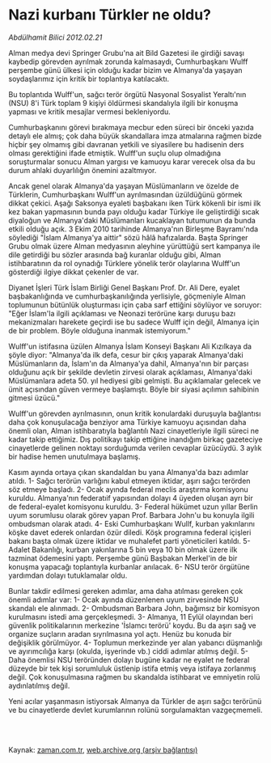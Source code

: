 # Nazi kurbanı Türkler ne oldu?

*Abdülhamit Bilici 2012.02.21*

<td class="columnist-detail">
<p>Alman medya devi Springer Grubu'na ait Bild Gazetesi ile girdiği savaşı kaybedip görevden ayrılmak zorunda kalmasaydı, Cumhurbaşkanı Wulff  perşembe günü ülkesi için olduğu kadar bizim ve Almanya'da yaşayan soydaşlarımız için kritik bir toplantıya katılacaktı.</p>
<p>
<div id="haberMetinDiv">
<p>Bu toplantıda Wulff'un, sağcı terör örgütü Nasyonal Sosyalist Yeraltı'nın (NSU) 8'i Türk toplam 9 kişiyi öldürmesi skandalıyla ilgili bir konuşma yapması ve kritik mesajlar vermesi bekleniyordu.
<p>Cumhurbaşkanını görevi bırakmaya mecbur eden süreci bir önceki yazıda detaylı ele almış; çok daha büyük skandallara imza atmalarına rağmen bizde hiçbir şey olmamış gibi davranan yetkili ve siyasilere bu hadisenin ders olması gerektiğini ifade etmiştik. Wulff'un suçlu olup olmadığına soruşturmalar sonucu Alman yargısı ve kamuoyu karar verecek olsa da bu durum ahlaki duyarlılığın önemini azaltmıyor.
<p>Ancak genel olarak Almanya'da yaşayan Müslümanların ve özelde de Türklerin, Cumhurbaşkanı Wulff'un ayrılmasından üzüldüğünü görmek dikkat çekici. Aşağı Saksonya eyaleti başbakanı iken Türk kökenli bir ismi ilk kez bakan yapmasının bunda payı olduğu kadar Türkiye ile geliştirdiği sıcak diyaloğun ve Almanya'daki Müslümanları kucaklayan tutumunun da bunda etkili olduğu açık. 3 Ekim 2010 tarihinde Almanya'nın Birleşme Bayramı'nda söylediği "İslam Almanya'ya aittir" sözü hâlâ hafızalarda. Başta Springer Grubu olmak üzere Alman medyasının aleyhine yürüttüğü sert kampanya ile dile getirdiği bu sözler arasında bağ kuranlar olduğu gibi, Alman istihbaratının da rol oynadığı Türklere yönelik terör olaylarına Wulff'un gösterdiği ilgiye dikkat çekenler de var.
<p>Diyanet İşleri Türk İslam Birliği Genel Başkanı Prof. Dr. Ali Dere, eyalet başbakanlığında ve cumhurbaşkanılığında yerlisiyle, göçmeniyle Alman toplumunun bütünlük oluşturması için çaba sarf ettiğini söylüyor ve soruyor: "Eğer İslam'la ilgili açıklaması ve Neonazi terörüne karşı duruşu bazı mekanizmaları harekete geçirdi ise bu sadece Wulff için değil, Almanya için de bir problem. Böyle olduğuna inanmak istemiyorum."
<p>Wulff'un istifasına üzülen Almanya İslam Konseyi Başkanı Ali Kızılkaya da şöyle diyor: "Almanya'da ilk defa, cesur bir çıkış yaparak Almanya'daki Müslümanların da, İslam'ın da Almanya'ya dahil, Almanya'nın bir parçası olduğunu açık bir şekilde devletin zirvesi olarak açıklaması, Almanya'daki Müslümanlara adeta 50. yıl hediyesi gibi gelmişti. Bu açıklamalar gelecek ve ümit açısından güven vermeye başlamıştı. Böyle bir siyasi açılımın sahibinin gitmesi üzücü."
<p>Wulff'un görevden ayrılmasının, onun kritik konulardaki duruşuyla bağlantısı daha çok konuşulacağa benziyor ama Türkiye kamuoyu açısından daha önemli olan, Alman istihbaratıyla bağlantılı Nazi cinayetleriyle ilgili süreci ne kadar takip ettiğimiz. Dış politikayı takip ettiğine inandığım birkaç gazeteciye cinayetlerde gelinen noktayı sorduğumda verilen cevaplar üzücüydü. 3 aylık bir hadise hemen unutulmaya başlamış.
<p>Kasım ayında ortaya çıkan skandaldan bu yana Almanya'da bazı adımlar atıldı. 1- Sağcı terörün varlığını kabul etmeyen iktidar, aşırı sağcı terörden söz etmeye başladı. 2- Ocak ayında federal meclis araştırma komisyonu kuruldu. Almanya'nın federatıif yapısından dolayı 4 üyeden oluşan ayrı bir de federal-eyalet komisyonu kuruldu. 3- Federal hükümet uzun yıllar Berlin uyum sorumlusu olarak görev yapan Prof. Barbara John'u bu konuyla ilgili ombudsman olarak atadı. 4- Eski Cumhurbaşkanı Wullf, kurban yakınlarını köşke davet ederek onlardan özür diledi. Köşk programına federal içişleri bakanı başta olmak üzere iktidar ve muhalefet parti yöneticileri katıldı. 5- Adalet Bakanlığı, kurban yakınlarına 5 bin veya 10 bin olmak üzere ilk tazminat ödemesini yaptı. Perşembe günü Başbakan Merkel'in de bir konuşma yapacağı toplantıyla kurbanlar anılacak. 6- NSU terör örgütüne yardımdan dolayı tutuklamalar oldu.
<p>Bunlar takdir edilmesi gereken adımlar, ama daha atılması gereken çok önemli adımlar var: 1- Ocak ayında düzenlenen uyum zirvesinde NSU skandalı ele alınmadı. 2- Ombudsman Barbara John, bağımsız bir komisyon kurulmasını istedi ama gerçekleşmedi. 3- Almanya, 11 Eylül olayından beri güvenlik politikalarının merkezine 'İslamcı terörü' koydu. Bu da aşırı sağ ve organize suçların aradan sıyrılmasına yol açtı. Henüz bu konuda bir değişiklik görülmüyor. 4- Toplumun merkezinde yer alan yabancı düşmanlığı ve ayırımcılığa karşı (okulda, işyerinde vb.) ciddi adımlar atılmış değil. 5- Daha önemlisi NSU teröründen dolayı bugüne kadar ne eyalet ne federal düzeyde bir tek kişi sorumluluk üstlenip istifa etmiş veya istifaya zorlanmış değil. Çok konuşulmasına rağmen bu skandalda istihbarat ve emniyetin rolü aydınlatılmış değil.
<p>Yeni acılar yaşanmasın istiyorsak Almanya da Türkler de aşırı sağcı terörünü ve bu cinayetlerde devlet kurumlarının rolünü sorgulamaktan vazgeçmemeli.</p></p></p></p></p></p></p></p></p></div>
</p>


<p><br>
		 </br></p></td>

Kaynak: [zaman.com.tr](http://zaman.com.tr/yazar.do?yazino=1248432), [web.archive.org (arşiv bağlantısı)](http://web.archive.org/web/20120306161815/http://www.zaman.com.tr:80/yazar.do?yazino=1248432)
